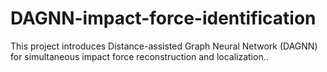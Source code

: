 # DAGNN-impact-force-identification
This project introduces Distance-assisted Graph Neural Network (DAGNN) for simultaneous impact force reconstruction and localization..
